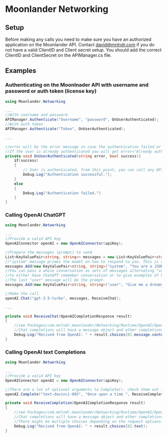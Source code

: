 # Moonlander Networking

## Setup
Before making any calls you need to make sure you have an authorized application on the Moonlander API.
Contact david@mnlndr.com if you do not have a valid ClientID and Client secret setup.
You should add the correct ClientID and ClientSecret on the APIManager.cs file.
## Examples
### Authenticating on the Moonlnader API with username and password or auth token (license key)
```csharp
using Moonlander.Networking

...
//With username and password
APIManager.Authenticate("Username", "password", OnUserAuthenticated);
//With auth token
APIManager.Authenticate("Token", OnUserAuthenticated);

...

//error will be the error message in case the authentication failed or empty string if suceeded, success will be true if the autentication was successful.
//If the user is already authenticated you will get error="Already authenticated." and success=false
private void OnUserAuthenticated(string error, bool success){
    if(success)
    {
        // User is authenticated, from this point, you can call any API endpoints that require authentication.
        Debug.Log("Authentication successful.");
    }   
    else
    {
        Debug.Log("Authentication failed.")
    }
}
```

### Calling OpenAI ChatGPT
```csharp
using Moonlander.Networking

...
//Provide a valid API key
OpenAIConnector openAI = new OpenAIConnector(apiKey);

//Prepare the messages (prompt) to send
List<KeyValuePair<string, string>> messages = new List<KeyValuePair<string, string>>();
//"system" message primes the model on how to respond to you. This is optional but should be the first message.
messages.Add(new KeyValuePair<string, string>("system", "You are a JSON API server. You only respond in valid JSON."));
//You can pass a whole conversation as sets of messages alternating "user" and "assistant" 
//to either have ChatGPT remember conversation or to give examples of how you would like to be ansewered.
//The last "user" message will be the prompt. 
messages.Add(new KeyValuePair<string, string>("user", "Give me a dreamy summer color pallette"));

//Make the call
openAI.Chat("gpt-3.5-turbo", messages, ReceiveChat);

...

private void ReceiveChat(OpenAICompletionResponse result)
{
    //see Packages/com.mnlndr.moonlander/Networking/Runtime/OpenAI/OpenAIData.cs => OpenAICompletionResponse to see all options with this object.
    //Chat completions will have a message object and other completions will have a text object
    Debug.Log("Recived from OpenAI: " + result.choices[0].message.content);
}
```

### Calling OpenAI text Completions

```csharp
using Moonlander.Networking

...
//Provide a valid API key
OpenAIConnector openAI = new OpenAIConnector(apiKey);

//There are a lot of optional arguments to Complete(). check them out in OpenAIConnector.cs and https://platform.openai.com/docs/api-reference/completions/create
openAI.Complete("text-davinci-003", "Once upon a time ", ReceiveCompletion)

private void ReceiveCompletion(OpenAICompletionResponse result)
{
    //see Packages/com.mnlndr.moonlander/Networking/Runtime/OpenAI/OpenAIData.cs => OpenAICompletionResponse to see all types.
    //Chat completions will have a message object and other completions will have a text object
    //There might be multiple choices depending on the request options.
    Debug.Log("Recived from OpenAI: " + result.choices[0].text);
}
```